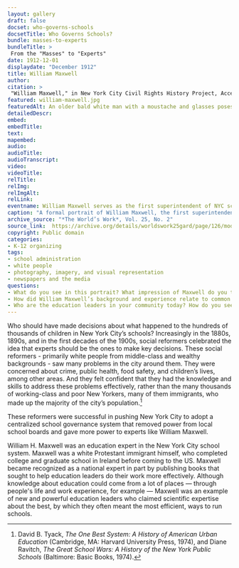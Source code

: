 ```yaml
--- 
layout: gallery
draft: false
docset: who-governs-schools
docsetTitle: Who Governs Schools?
bundle: masses-to-experts
bundleTitle: >
 From the "Masses" to "Experts"
date: 1912-12-01
displaydate: "December 1912"
title: William Maxwell
author: 
citation: >
 "William Maxwell," in New York City Civil Rights History Project, Accessed: [Month Day, Year], https://nyccivilrightshistory.org/gallery/william-maxwell.
featured: william-maxwell.jpg
featuredAlt: An older bald white man with a moustache and glasses poses in his office. The caption reads "Mr. William H. Maxwell who recently completed his twenty-fifth year of service as superintendent of schools of the City of New York."
detailedDescr: 
embed: 
embedTitle: 
text: 
mapembed: 
audio: 
audioTitle: 
audioTranscript: 
video: 
videoTitle: 
relTitle: 
relImg: 
relImgAlt: 
relLink: 
eventname: William Maxwell serves as the first superintendent of NYC schools.
caption: "A formal portrait of William Maxwell, the first superintendent of the consolidated New York City School system."
archive_source: "*The World’s Work*, Vol. 25, No. 2"
source_link:  https://archive.org/details/worldswork25gard/page/126/mode/2up
copyright: Public domain
categories: 
- K-12 organizing
tags: 
- school administration
- white people
- photography, imagery, and visual representation
- newspapers and the media
questions: 
- What do you see in this portrait? What impression of Maxwell do you think this photograph wants to communicate? How does this portrait compare to portraits of other people that you have seen, on this site or elsewhere, including [Elizabeth Cisco](/content/gallery/elizabeth-cisco) and [Two Public School Teachers](/content/gallery/two-public-school-teachers)? 
- How did William Maxwell’s background and experience relate to common expectations for a civic or government leader in the 1880s, 1890s, and 1900s? Who was excluded by these expectations? 
- Who are the education leaders in your community today? How do you see them depicted in images like photographs or video?
--- 
```

 
Who should have made decisions about what happened to the hundreds of thousands of children in New York City’s schools? Increasingly in the 1880s, 1890s, and in the first decades of the 1900s, social reformers celebrated the idea that experts should be the ones to make key decisions. These social reformers - primarily white people from middle-class and wealthy backgrounds - saw many problems in the city around them. They were concerned about crime, public health, food safety, and children’s lives, among other areas. And they felt confident that they had the knowledge and skills to address these problems effectively, rather than the many thousands of working-class and poor New Yorkers, many of them immigrants, who made up the majority of the city’s population.[^1]

These reformers were successful in pushing New York City to adopt a centralized school governance system that removed power from local school boards and gave more power to experts like William Maxwell.

William H. Maxwell was an education expert in the New York City school system. Maxwell was a white Protestant immigrant himself, who completed college and graduate school in Ireland before coming to the US. Maxwell became recognized as a national expert in part by publishing books that sought to help education leaders do their work more effectively. Although knowledge about education could come from a lot of places — through people's life and work experience, for example — Maxwell was an example of new and powerful education leaders who claimed scientific expertise about the best, by which they often meant the most efficient, ways to run schools.

[^1]: David B. Tyack, *The One Best System: A History of American Urban Education* (Cambridge, MA: Harvard University Press, 1974), and Diane Ravitch, *The Great School Wars: A History of the New York Public Schools* (Baltimore: Basic Books, 1974).
